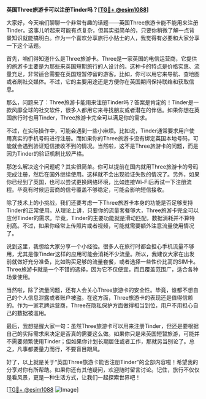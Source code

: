 **英国Three旅游卡可以注册Tinder吗？[[TG💪+ @esim1088](https://t.me/s/esim1088)]**

大家好，今天咱们聊聊一个非常有趣的话题——英国Three旅游卡能不能用来注册Tinder。这事儿听起来可能有点复杂，但其实挺简单的，只要你稍微了解一点背景知识就能搞明白。作为一个喜欢分享旅行小贴士的人，我觉得有必要和大家分享一下这个话题。

首先，咱们得知道什么是Three旅游卡。Three是一家英国的电信运营商，它提供的旅游卡主要是为那些来英国短期旅行的人设计的。这种卡的特点是价格实惠、流量充足，非常适合需要在英国短暂停留的游客。比如，你可以用它来导航、查地图或者刷社交媒体。不过，它的主要用途还是方便你在英国期间保持联络和获取信息。

那么，问题来了：Three旅游卡能用来注册Tinder吗？答案是肯定的！Tinder是一款风靡全球的社交软件，很多人都用它来寻找朋友或者潜在的伴侣。如果你想在英国旅行时也用Tinder，Three旅游卡完全可以满足你的需求。

不过，在实际操作中，可能会遇到一些小麻烦。比如说，Tinder通常要求用户使用真实的手机号码进行注册。而如果你的Three旅游卡没有绑定英国本地号码，可能就会遇到验证短信接收不到的情况。当然啦，这不是Three旅游卡的问题，而是因为Tinder的验证机制比较严格。

那怎么解决这个问题呢？其实很简单。你可以提前在国内就用Three旅游卡的号码完成注册，然后在国外继续使用。这样就不会出现验证失败的情况了。另外，如果你已经到了英国，也可以尝试更换网络环境，比如连接Wi-Fi后再试一下注册流程。毕竟有时候运营商的信号覆盖不够稳定，可能会影响短信接收。

除了技术上的小挑战，我们还要考虑一下Three旅游卡本身的功能是否足够支持Tinder的正常使用。从理论上讲，只要你的流量套餐够大，Three旅游卡完全可以应付Tinder的需求。毕竟，Tinder的主要功能就是滑动匹配，数据消耗并不算特别高。不过，如果你经常上传照片或者视频，可能就需要额外注意流量使用情况了。

说到这里，我想给大家分享一个小经验。很多人在旅行时都会担心手机流量不够用，尤其是像Tinder这样的应用可能会消耗不少流量。所以，我建议大家在出发前就做好充分准备，比如购买足够的流量套餐，或者选择一些性价比高的SIM卡。Three旅游卡就是一个不错的选择，因为它不仅便宜，而且覆盖范围广，适合各种场景使用。

当然啦，除了流量问题，还有人会关心Three旅游卡的安全性。毕竟，谁都不想自己的个人信息泄露或者账户被盗。在这方面，Three旅游卡的表现还是值得信赖的。作为一家老牌运营商，Three在隐私保护方面做得相当到位，用户不用担心自己的数据被滥用。

最后，我想提醒大家一句：虽然Three旅游卡可以用来注册Tinder，但还是要根据自己的实际需求来决定是否真的需要这么做。如果你只是来英国短暂旅游，可能并不需要频繁使用Tinder；但如果你计划长期居住或者工作，那就另当别论了。总之，凡事都要量力而行，不要盲目跟风。

好了，以上就是关于“英国Three旅游卡能否注册Tinder”的全部内容啦！希望我的分享对你有所帮助。如果你还有其他疑问，欢迎随时留言讨论。记住，旅行不仅仅是看风景，更是一种生活方式，让我们一起探索世界吧！

[[TG💪+ @esim1088](https://t.me/s/esim1088) ![Image](https://i.postimg.cc/4NQfJmqS/Snipaste-2025-05-13-00-14-12.png)]